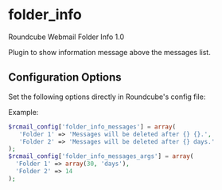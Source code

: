 folder_info
==========

Roundcube Webmail Folder Info 1.0

Plugin to show information message above the messages list.

Configuration Options
---------------------

Set the following options directly in Roundcube's config file:

Example:
```php
$rcmail_config['folder_info_messages'] = array(
   'Folder 1' => 'Messages will be deleted after {} {}.',
   'Folder 2' => 'Messages will be deleted after {} days.'
);
$rcmail_config['folder_info_messages_args'] = array(
  'Folder 1' => array(30, 'days'),
  'Folder 2' => 14
);
```
